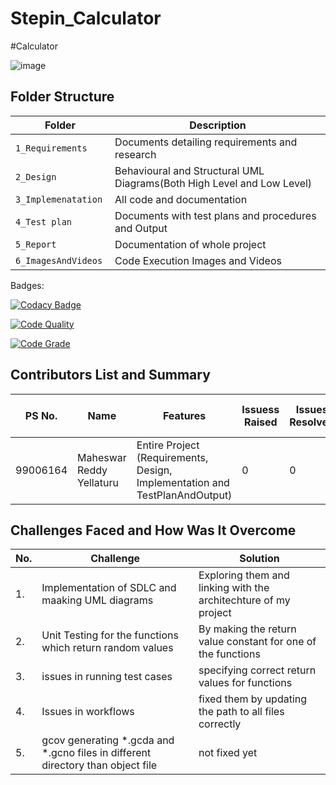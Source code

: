 # Stepin_Calculator

#Calculator

![image](https://user-images.githubusercontent.com/80445066/114986109-6e485480-9e48-11eb-90dd-4c4a749af98b.png)


## Folder Structure
Folder                   | Description
-------------------------| -----------------------------------------
`1_Requirements`         | Documents detailing requirements and research
`2_Design      `         | Behavioural and Structural UML Diagrams(Both High Level and Low Level)
`3_Implemenatation `     | All code and documentation
`4_Test plan     `       | Documents with test plans and procedures and Output
`5_Report`               | Documentation of whole project
`6_ImagesAndVideos`      | Code Execution Images and Videos

  Badges: 
  
  [![Codacy Badge](https://app.codacy.com/project/badge/Grade/e5dc47c120bf454c9560a7ffd6ce5928)](https://www.codacy.com/gh/mahesh-123/Stepin_Calculator/dashboard?utm_source=github.com&amp;utm_medium=referral&amp;utm_content=mahesh-123/Stepin_Calculator&amp;utm_campaign=Badge_Grade)
  
  [![Code Quality](https://www.code-inspector.com/project/27954/score/svg)](https://www.code-inspector.com)
  
  [![Code Grade](https://www.code-inspector.com/project/27954/status/svg)](https://www.code-inspector.com)
  
  
  
  
  

## Contributors List and Summary

PS No. |  Name               |    Features    | Issuess Raised |Issues Resolved|No Test Cases|Test Case Pass
-------|---------------------|----------------|----------------|---------------|-------------|--------------
99006164 | Maheswar Reddy Yellaturu  | Entire Project (Requirements, Design, Implementation and TestPlanAndOutput)  | 0        |0  |20 Overall Test cases  | All Passed     



## Challenges Faced and How Was It Overcome
| No. | Challenge | Solution
|-----|-----------|--------
|1. | Implementation of SDLC and maaking UML diagrams | Exploring them and linking with the architechture of my project 
|2. | Unit Testing for the functions which return random values | By making the return value constant for one of the functions |
|3. | issues in running test cases | specifying correct return values for functions
|4. | Issues in workflows | fixed them by updating the path to all files correctly
|5. |gcov generating *.gcda and *.gcno files in different directory than object file| not fixed yet| 




